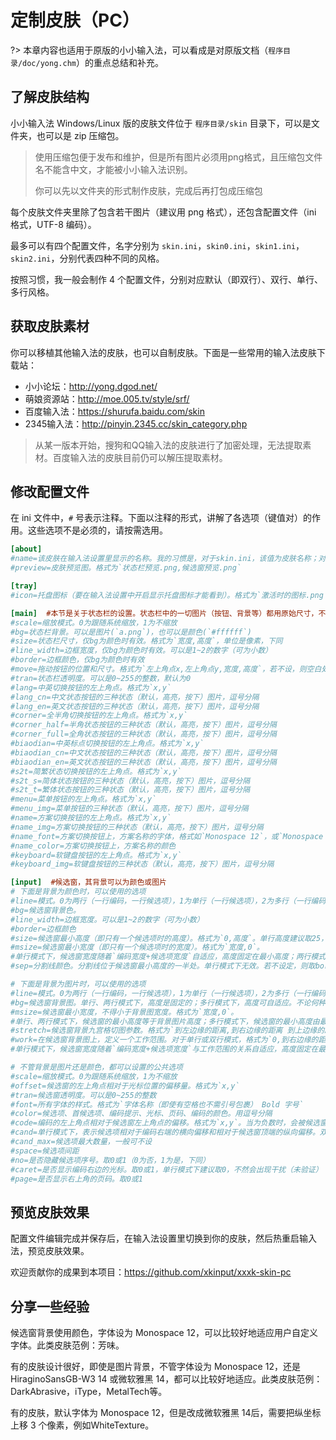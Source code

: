 # 定制皮肤（PC）

?> 本章内容也适用于原版的小小输入法，可以看成是对原版文档（`程序目录/doc/yong.chm`）的重点总结和补充。

## 了解皮肤结构

小小输入法 Windows/Linux 版的皮肤文件位于 `程序目录/skin` 目录下，可以是文件夹，也可以是 zip 压缩包。

>  使用压缩包便于发布和维护，但是所有图片必须用png格式，且压缩包文件名不能含中文，才能被小小输入法识别。
>
>  你可以先以文件夹的形式制作皮肤，完成后再打包成压缩包

每个皮肤文件夹里除了包含若干图片（建议用 png 格式），还包含配置文件（ini 格式，UTF-8 编码）。 

最多可以有四个配置文件，名字分别为 `skin.ini`，`skin0.ini`，`skin1.ini`，`skin2.ini`，分别代表四种不同的风格。 

按照习惯，我一般会制作 4 个配置文件，分别对应默认（即双行）、双行、单行、多行风格。

## 获取皮肤素材

你可以移植其他输入法的皮肤，也可以自制皮肤。下面是一些常用的输入法皮肤下载站：

* 小小论坛：http://yong.dgod.net/
* 萌娘资源站：http://moe.005.tv/style/srf/
* 百度输入法：https://shurufa.baidu.com/skin
* 2345输入法：http://pinyin.2345.cc/skin_category.php

>  从某一版本开始，搜狗和QQ输入法的皮肤进行了加密处理，无法提取素材。百度输入法的皮肤目前仍可以解压提取素材。

## 修改配置文件

在 ini 文件中，`#` 号表示注释。下面以注释的形式，讲解了各选项（键值对）的作用。这些选项不是必须的，请按需选用。  

```ini
[about]
#name=该皮肤在输入法设置里显示的名称。我的习惯是，对于skin.ini，该值为皮肤名称；对于skin0.ini，该值为`两行`；对于skin1.ini，该值为`单行`；对于skin2.ini，该值为`多行`
#preview=皮肤预览图。格式为`状态栏预览.png,候选窗预览.png`

[tray]
#icon=托盘图标（要在输入法设置中开启显示托盘图标才能看到）。格式为`激活时的图标.png 不激活时的图标.png`

[main]  #本节是关于状态栏的设置。状态栏中的一切图片（按钮、背景等）都用原始尺寸，不支持缩放
#scale=缩放模式。0为跟随系统缩放，1为不缩放
#bg=状态栏背景。可以是图片(`a.png`)，也可以是颜色(`#ffffff`)
#size=状态栏尺寸，仅bg为颜色时有效。格式为`宽度,高度`，单位是像素，下同
#line_width=边框宽度，仅bg为颜色时有效。可以是1~2的数字（可为小数）
#border=边框颜色，仅bg为颜色时有效
#move=拖动按钮的位置和尺寸。格式为`左上角点x,左上角点y,宽度,高度`，若不设，则空白处均可拖动
#tran=状态栏透明度。可以是0~255的整数，默认为0
#lang=中英切换按钮的左上角点。格式为`x,y`
#lang_cn=中文状态按钮的三种状态（默认，高亮，按下）图片，逗号分隔
#lang_en=英文状态按钮的三种状态（默认，高亮，按下）图片，逗号分隔
#corner=全半角切换按钮的左上角点。格式为`x,y`
#corner_half=半角状态按钮的三种状态（默认，高亮，按下）图片，逗号分隔
#corner_full=全角状态按钮的三种状态（默认，高亮，按下）图片，逗号分隔
#biaodian=中英标点切换按钮的左上角点。格式为`x,y`
#biaodian_cn=中文状态按钮的三种状态（默认，高亮，按下）图片，逗号分隔
#biaodian_en=英文状态按钮的三种状态（默认，高亮，按下）图片，逗号分隔
#s2t=简繁状态切换按钮的左上角点。格式为`x,y`
#s2t_s=简体状态按钮的三种状态（默认，高亮，按下）图片，逗号分隔
#s2t_t=繁体状态按钮的三种状态（默认，高亮，按下）图片，逗号分隔
#menu=菜单按钮的左上角点。格式为`x,y`
#menu_img=菜单按钮的三种状态（默认，高亮，按下）图片，逗号分隔
#name=方案切换按钮的左上角点。格式为`x,y`
#name_img=方案切换按钮的三种状态（默认，高亮，按下）图片，逗号分隔
#name_font=方案切换按钮上，方案名称的字体，格式如`Monospace 12`，或`Monospace Bold 12`
#name_color=方案切换按钮上，方案名称的颜色
#keyboard=软键盘按钮的左上角点。格式为`x,y`
#keyboard_img=软键盘按钮的三种状态（默认，高亮，按下）图片，逗号分隔

[input]  #候选窗，其背景可以为颜色或图片
# 下面是背景为颜色时，可以使用的选项
#line=模式。0为两行（一行编码，一行候选项），1为单行（一行候选项），2为多行（一行编码，多行候选项）
#bg=候选窗背景色。
#line_width=边框宽度。可以是1~2的数字（可为小数）
#border=边框颜色
#size=候选窗最小高度（即只有一个候选项时的高度）。格式为`0,高度`。单行高度建议取25，两行或多行取50。
#msize=候选窗最小宽度（即只有一个候选项时的宽度）。格式为`宽度,0`。
#单行模式下，候选窗宽度随着`编码宽度+候选项宽度`自适应，高度固定在最小高度；两行模式下，候选窗宽度随着`max(编码宽度,候选项宽度)`自适应，高度固定在最小高度；多行模式下，候选窗宽度随着`max(编码宽度,候选项宽度)`自适应，高度随着`编码高度+候选项高度`自适应。
#sep=分割线颜色。分割线位于候选窗最小高度的一半处。单行模式下无效。若不设定，则取border值

# 下面是背景为图片时，可以使用的选项
#line=模式。0为两行（一行编码，一行候选项），1为单行（一行候选项），2为多行（一行编码，多行候选项）
#bg=候选窗背景图。单行、两行模式下，高度是固定的；多行模式下，高度可自适应。不论何种模式，宽度均可自适应
#msize=候选窗最小宽度，不得小于背景图宽度。格式为`宽度,0`。
#单行、两行模式下，候选窗的最小高度等于背景图片高度；多行模式下，候选窗的最小高度由最大候选项数量决定。
#stretch=候选窗背景九宫格切图参数。格式为`到左边缘的距离,到右边缘的距离 到上边缘的距离,到下边缘的距离`。在多行模式下，到下边缘的距离最好调大点，否则可能会拉伸失败。
#work=在候选窗背景图上，定义一个工作范围。对于单行或双行模式，格式为`0,到右边缘的距离`；对于多行模式，格式为`0,到右边缘的距离 到下边缘的距离`。当编码和候选项的尺寸超出此范围，就会触发stretch拉伸背景图，最终调节到编码和候选项刚好都在此范围内。
#单行模式下，候选窗宽度随着`编码宽度+候选项宽度`与工作范围的关系自适应，高度固定在最小高度；两行模式下，候选窗宽度随着`max(编码宽度,候选项宽度)`与工作范围的关系自适应，高度固定在最小高度；多行模式下，候选窗宽度随着`max(编码宽度,候选项宽度)`与工作范围的关系自适应，高度随着`编码高度+候选项高度`与工作范围的关系自适应。

# 不管背景是图片还是颜色，都可以设置的公共选项
#scale=缩放模式。0为跟随系统缩放，1为不缩放
#offset=候选窗的左上角点相对于光标位置的偏移量。格式为`x,y`
#tran=候选窗透明度。可以是0~255的整数
#font=所有字体的样式。格式为`字体名称（即使有空格也不需引号包裹） Bold 字号`
#color=候选项、首候选项、编码提示、光标、页码、编码的颜色。用逗号分隔
#code=编码的左上角点相对于候选窗左上角点的偏移。格式为`x,y`。当为负数时，会被候选窗左边缘裁剪。建议不要超过候选窗的最小尺寸，否则表现无法预期。
#cand=单行模式下，表示候选项相对于编码右端的横向偏移和相对于候选窗顶端的纵向偏移。双行或多行模式下，表示候选项相对于候选窗左上角点的偏移。格式为`x,y`。当为负数时，会被候选窗左边缘裁剪。建议不要超过候选窗的最小尺寸，否则表现无法预期。
#cand_max=候选项最大数量，一般可不设
#space=候选项间距
#no=是否隐藏候选项序号。取0或1（0为否，1为是，下同）
#caret=是否显示编码右边的光标。取0或1，单行模式下建议取0，不然会出现干扰（未验证）
#page=是否显示右上角的页码。取0或1
```

## 预览皮肤效果

配置文件编辑完成并保存后，在输入法设置里切换到你的皮肤，然后热重启输入法，预览皮肤效果。

欢迎贡献你的成果到本项目：https://github.com/xkinput/xxxk-skin-pc

## 分享一些经验

候选窗背景使用颜色，字体设为 Monospace 12，可以比较好地适应用户自定义字体。此类皮肤范例：芳味。

有的皮肤设计很好，即使是图片背景，不管字体设为 Monospace 12，还是 HiraginoSansGB-W3 14 或微软雅黑 14，都可以比较好地适应。此类皮肤范例：DarkAbrasive，iType，MetalTech等。

有的皮肤，默认字体为 Monospace 12，但是改成微软雅黑 14后，需要把纵坐标上移 3 个像素，例如WhiteTexture。